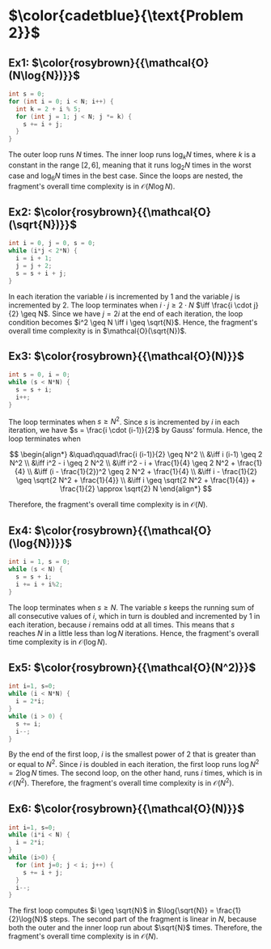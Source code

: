 # $\color{cadetblue}{\text{Problem 2}}$

## Ex1: $\color{rosybrown}{{\mathcal{O}(N\log{N})}}$

```c
int s = 0;
for (int i = 0; i < N; i++) {
  int k = 2 + i % 5;
  for (int j = 1; j < N; j *= k) {
    s += i + j;
  }
}
```

The outer loop runs $N$ times. The inner loop runs $\log_k{N}$ times, where $k$ is a constant in the range $[2,6]$, meaning that it runs $\log_2{N}$ times in the worst case and $\log_6{N}$ times in the best case. Since the loops are nested, the fragment's overall time complexity is in $\mathcal{O}(N\log{N})$.

## Ex2: $\color{rosybrown}{{\mathcal{O}(\sqrt{N})}}$

```c
int i = 0, j = 0, s = 0;
while (i*j < 2*N) {
  i = i + 1;
  j = j + 2;
  s = s + i + j;
}
```

In each iteration the variable $i$ is incremented by 1 and the variable $j$ is incremented by 2. The loop terminates when $i \cdot j \geq 2 \cdot N$ $\iff \frac{i \cdot j}{2} \geq N$. Since we have $j  = 2 i$ at the end of each iteration, the loop condition becomes $i^2 \geq N \iff i \geq \sqrt{N}$. Hence, the fragment's overall time complexity is in $\mathcal{O}(\sqrt{N})$.

## Ex3: $\color{rosybrown}{{\mathcal{O}(N)}}$

```c
int s = 0, i = 0;
while (s < N*N) {
  s = s + i;
  i++;
}
```

The loop terminates when $s \geq N^2$. Since $s$ is incremented by $i$ in each iteration, we have $s = \frac{i \cdot (i-1)}{2}$ by Gauss' formula. Hence, the loop terminates when

$$
\begin{align*}
&\quad\qquad\frac{i (i-1)}{2} \geq N^2 \\
&\iff i (i-1) \geq 2 N^2 \\
&\iff i^2 - i \geq 2 N^2 \\
&\iff i^2 - i + \frac{1}{4} \geq 2 N^2 + \frac{1}{4} \\
&\iff (i - \frac{1}{2})^2 \geq 2 N^2 + \frac{1}{4} \\
&\iff i - \frac{1}{2} \geq \sqrt{2 N^2 + \frac{1}{4}} \\
&\iff i \geq \sqrt{2 N^2 + \frac{1}{4}} + \frac{1}{2} \approx \sqrt{2} N
\end{align*}
$$

Therefore, the fragment's overall time complexity is in $\mathcal{O}(N)$.

## Ex4: $\color{rosybrown}{{\mathcal{O}(\log{N})}}$

```c
int i = 1, s = 0;
while (s < N) {
  s = s + i;
  i += i + i%2;
}
```

The loop terminates when $s \geq N$. The variable $s$ keeps the running sum of all consecutive values of $i$, which in turn is doubled and incremented by $1$ in each iteration, because $i$ remains odd at all times. This means that $s$ reaches $N$ in a little less than $\log{N}$ iterations. Hence, the fragment's overall time complexity is in $\mathcal{O}(\log{N})$.

## Ex5: $\color{rosybrown}{{\mathcal{O}(N^2)}}$ 

```c
int i=1, s=0;
while (i < N*N) {
  i = 2*i;
}
while (i > 0) {
  s += i;
  i--;
}
```

By the end of the first loop, $i$ is the smallest power of $2$ that is greater than or equal to $N^2$. Since $i$ is doubled in each iteration, the first loop runs $\log{N^2} = 2\log{N}$ times. The second loop, on the other hand, runs $i$ times, which is in $\mathcal{O}(N^2)$. Therefore, the fragment's overall time complexity is in $\mathcal{O}(N^2)$.

## Ex6: $\color{rosybrown}{{\mathcal{O}(N)}}$

```c
int i=1, s=0;
while (i*i < N) {
  i = 2*i;
}
while (i>0) {
  for (int j=0; j < i; j++) {
    s += i + j;
  }
  i--;
}
```

The first loop computes $i \geq \sqrt{N}$ in $\log{\sqrt{N}} = \frac{1}{2}\log{N}$ steps. The second part of the fragment is linear in $N$, because both the outer and the inner loop run about $\sqrt{N}$ times. Therefore, the fragment's overall time complexity is in $\mathcal{O}(N)$.


